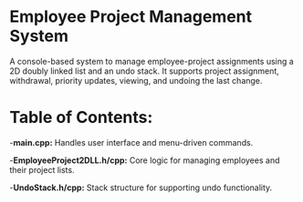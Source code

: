 # Employee Project Management System
A console-based system to manage employee-project assignments using a 2D doubly linked list and an undo stack. It supports project assignment, withdrawal, priority updates, viewing, and undoing the last change.

# Table of Contents:
-**main.cpp:** Handles user interface and menu-driven commands.

-**EmployeeProject2DLL.h/cpp:** Core logic for managing employees and their project lists.

-**UndoStack.h/cpp:**  Stack structure for supporting undo functionality.
